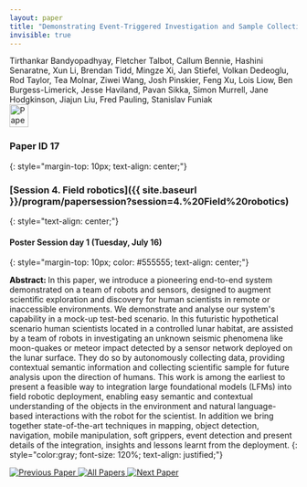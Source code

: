 ```yaml
---
layout: paper
title: "Demonstrating Event-Triggered Investigation and Sample Collection for Human Scientists using Field Robots and Large Foundation Models"
invisible: true
---
```

<div class="paper-authors">
<div class="paper-author-box">
    <div class="paper-author-name">Tirthankar Bandyopadhyay, Fletcher Talbot, Callum Bennie, Hashini Senaratne, Xun Li, Brendan Tidd, Mingze Xi, Jan Stiefel, Volkan Dedeoglu, Rod Taylor, Tea Molnar, Ziwei Wang, Josh Pinskier, Feng Xu, Lois Liow, Ben Burgess-Limerick, Jesse Haviland, Pavan Sikka, Simon Murrell, Jane Hodgkinson, Jiajun Liu, Fred Pauling, Stanislav Funiak</div>
    <div class="paper-author-uni"></div>
</div>

</div><div class="paper-pdf">
                <div> <a href="https://enriquecoronadozu.github.io/rssproceedings2024/rss20/p017.pdf"><img src="{{ site.baseurl }}/images/paper_link.png" alt="Paper Website" width = "33"  height = "40"/></a> </div>
                </div>

### Paper ID 17
{: style="margin-top: 10px; text-align: center;"}

### [Session 4. Field robotics]({{ site.baseurl }}/program/papersession?session=4.%20Field%20robotics)
{: style="text-align: center;"}

#### Poster Session day 1 (Tuesday, July 16)
{: style="margin-top: 10px; color: #555555; text-align: center;"}

<b style="color: black;">Abstract: </b>In this paper, we introduce a pioneering end-to-end system demonstrated on a team of robots and sensors, designed to augment scientific exploration and discovery for human scientists in remote or inaccessible environments.
 We demonstrate and analyse our system's capability in a mock-up test-bed scenario. In this futuristic hypothetical scenario human scientists located in a controlled lunar habitat, are assisted by a team of robots in investigating an unknown seismic phenomena like moon-quakes or meteor impact detected by a sensor network deployed on the lunar surface. They do so by autonomously collecting data, providing contextual semantic information and collecting scientific sample for future analysis upon the direction of humans.
 This work is among the earliest to present a feasible way to integration large foundational models (LFMs) into field robotic deployment, enabling easy semantic and contextual understanding of the objects in the environment and natural language-based interactions with the robot for the scientist. In addition we bring together state-of-the-art techniques in mapping, object detection, navigation, mobile manipulation, soft grippers, event detection and present details of the integration, insights and lessons learnt from the deployment.
{: style="color:gray; font-size: 120%; text-align: justified;"}


<div class="paper-menu">
<a href="{{ site.baseurl }}/program/papers/016/"> <img src="{{ site.baseurl }}/images/previous_paper_icon.png" alt="Previous Paper" title="Previous Paper"/> </a>
<a href="{{ site.baseurl }}/program/papers"><img src="{{ site.baseurl }}/images/overview_icon.png" alt="All Papers" title="All Papers"/> </a>
<a href="{{ site.baseurl }}/program/papers/018/"> <img src="{{ site.baseurl }}/images/next_paper_icon.png" alt="Next Paper" title="Next Paper"/> </a>

</div>
